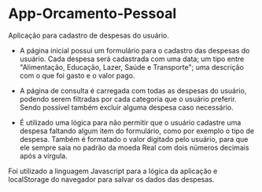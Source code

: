 # App-Orcamento-Pessoal
Aplicação para cadastro de despesas do usuário.

- A página inicial possui um formulário para o cadastro das despesas do usuário.
Cada despesa será cadastrada com uma data; um tipo entre "Alimentação, Educação, Lazer, Saúde e Transporte";
uma descrição com o que foi gasto e o valor pago.

- A página de consulta é carregada com todas as despesas do usuário,
podendo serem filtradas por cada categoria que o usuário preferir.
Sendo possível também excluir alguma despesa caso necessário.

- É utilizado uma lógica para não permitir que o usuário cadastre uma despesa faltando algum item do formulário, como por exemplo o tipo de despesa.
Também é formatado o valor digitado pelo usuário, para que ele sempre saia no padrão da moeda Real com dois números decimais após a vírgula.

Foi utilizado a linguagem Javascript para a lógica da aplicação e localStorage do navegador para salvar os dados das despesas.
